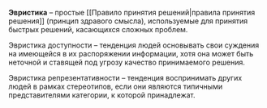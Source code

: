 **Эвристика** – простые [[Правило принятия решений|правила принятия решения]] (принцип здравого смысла), используемые для принятия быстрых решений, касающихся сложных проблем.

Эвристика доступности – тенденция людей основывать свои суждения на имеющейся в их распоряжении информации, хотя она может быть неточной и ставящей под угрозу качество принимаемого решения.

Эвристика репрезентативности – тенденция воспринимать других людей в рамках стереотипов, если они являются типичными представителями категории, к которой принадлежат.
